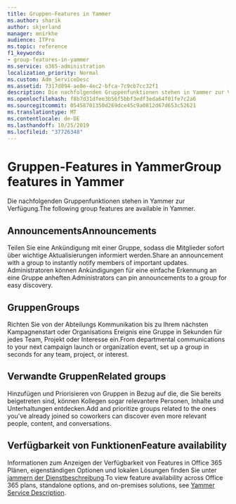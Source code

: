 ```yaml
---
title: Gruppen-Features in Yammer
ms.author: sharik
author: skjerland
manager: mnirkhe
audience: ITPro
ms.topic: reference
f1_keywords:
- group-features-in-yammer
ms.service: o365-administration
localization_priority: Normal
ms.custom: Adm_ServiceDesc
ms.assetid: 7317d894-ae8e-4ec2-bfca-7c9cb7cc32f1
description: Die nachfolgenden Gruppenfunktionen stehen in Yammer zur Verfügung.
ms.openlocfilehash: f8b7d31dfee3b56f5bbf3edf3eda64f01fe7c2a6
ms.sourcegitcommit: 05458701350d269dce45c9a0812d67d653c52621
ms.translationtype: MT
ms.contentlocale: de-DE
ms.lasthandoff: 10/25/2019
ms.locfileid: "37726348"
---
```

# <a name="group-features-in-yammer"></a><span data-ttu-id="98a94-103">Gruppen-Features in Yammer</span><span class="sxs-lookup"><span data-stu-id="98a94-103">Group features in Yammer</span></span>

<span data-ttu-id="98a94-104">Die nachfolgenden Gruppenfunktionen stehen in Yammer zur Verfügung.</span><span class="sxs-lookup"><span data-stu-id="98a94-104">The following group features are available in Yammer.</span></span>
  
## <a name="announcements"></a><span data-ttu-id="98a94-105">Announcements</span><span class="sxs-lookup"><span data-stu-id="98a94-105">Announcements</span></span>

<span data-ttu-id="98a94-106">Teilen Sie eine Ankündigung mit einer Gruppe, sodass die Mitglieder sofort über wichtige Aktualisierungen informiert werden.</span><span class="sxs-lookup"><span data-stu-id="98a94-106">Share an announcement with a group to instantly notify members of important updates.</span></span> <span data-ttu-id="98a94-107">Administratoren können Ankündigungen für eine einfache Erkennung an eine Gruppe anheften.</span><span class="sxs-lookup"><span data-stu-id="98a94-107">Administrators can pin announcements to a group for easy discovery.</span></span>
  
## <a name="groups"></a><span data-ttu-id="98a94-108">Gruppen</span><span class="sxs-lookup"><span data-stu-id="98a94-108">Groups</span></span>

<span data-ttu-id="98a94-109">Richten Sie von der Abteilungs Kommunikation bis zu Ihrem nächsten Kampagnenstart oder Organisations Ereignis eine Gruppe in Sekunden für jedes Team, Projekt oder Interesse ein.</span><span class="sxs-lookup"><span data-stu-id="98a94-109">From departmental communications to your next campaign launch or organization event, set up a group in seconds for any team, project, or interest.</span></span>
  
## <a name="related-groups"></a><span data-ttu-id="98a94-110">Verwandte Gruppen</span><span class="sxs-lookup"><span data-stu-id="98a94-110">Related groups</span></span>

<span data-ttu-id="98a94-111">Hinzufügen und Priorisieren von Gruppen in Bezug auf die, die Sie bereits beigetreten sind, können Kollegen sogar relevantere Personen, Inhalte und Unterhaltungen entdecken.</span><span class="sxs-lookup"><span data-stu-id="98a94-111">Add and prioritize groups related to the ones you've already joined so coworkers can discover even more relevant people, content, and conversations.</span></span>
  
## <a name="feature-availability"></a><span data-ttu-id="98a94-112">Verfügbarkeit von Funktionen</span><span class="sxs-lookup"><span data-stu-id="98a94-112">Feature availability</span></span>

<span data-ttu-id="98a94-113">Informationen zum Anzeigen der Verfügbarkeit von Features in Office 365 Plänen, eigenständigen Optionen und lokalen Lösungen finden Sie unter [jammern der Dienstbeschreibung](yammer-service-description.md).</span><span class="sxs-lookup"><span data-stu-id="98a94-113">To view feature availability across Office 365 plans, standalone options, and on-premises solutions, see [Yammer Service Description](yammer-service-description.md).</span></span>
  